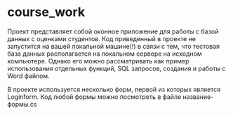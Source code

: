 # course_work
Проект представляет собой оконное приложение для работы с базой данных с оценками студентов.
Код приведенный в проекте не запустится на вашей локальной машине(!) в связи с тем, что тестовая база данных располагается на локальном сервере на исходном компьютере.
Однако его можно рассматривать как пример использования отдельных  функций, SQL запросов, создания и работы с Word файлом.

В проекте используется несколько форм, первой из которых является Loginform. Код любой формы можно посмотреть в файле название-формы.cs
